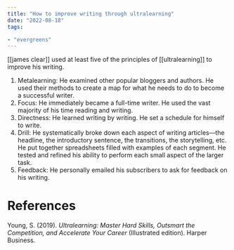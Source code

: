 ```yaml
---
title: "How to improve writing through ultralearning"
date: "2022-08-18"
tags:

- "evergreens"
---
```


[[james clear]] used at least five of the principles of [[ultralearning]] to improve his writing.

1. Metalearning: He examined other popular bloggers and authors. He used their methods to create a map for what he needs to do to become a successful writer.
2. Focus: He immediately became a full-time writer. He used the vast majority of his time reading and writing.
3. Directness: He learned writing by writing. He set a schedule for himself to write.
4. Drill: He systematically broke down each aspect of writing articles—the headline, the introductory sentence, the transitions, the storytelling, etc. He put together spreadsheets filled with examples of each segment. He tested and refined his ability to perform each small aspect of the larger task.
5. Feedback: He personally emailed his subscribers to ask for feedback on his writing.

# References

Young, S. (2019). *Ultralearning: Master Hard Skills, Outsmart the Competition, and Accelerate Your Career* (Illustrated edition). Harper Business.
